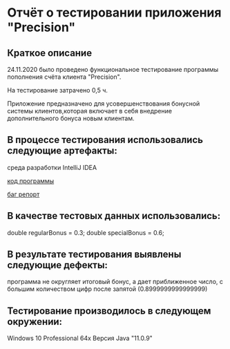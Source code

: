 # Отчёт о тестировании приложения "Precision"

## Краткое описание
24.11.2020 было проведено функциональное тестирование программы пополнения счёта клиента "Precision".

На тестирование затрачено 0,5 ч.

Приложение предназначено для усовершенствования бонусной системы клиентов,которая включает в себя внедрение дополнительного бонуса новым клиентам.

## В процессе тестирования использовались следующие артефакты:
среда разработки IntelliJ IDEA

[код программы](https://github.com/alsousha/java2.2/blob/main/programm.txt)

[баг репорт](https://github.com/alsousha/java2.2/issues/1#issue-749479185)

## В качестве тестовых данных использовались:


double regularBonus = 0.3;
double specialBonus = 0.6;
        
## В результате тестирования выявлены следующие дефекты:
программа не округляет итоговый бонус, а дает приближенное число, с большим количеством цифр после запятой (0.8999999999999999) 

## Тестирование производилось в следующем окружении:
Windows 10 Professional 64х Версия Java "11.0.9"
